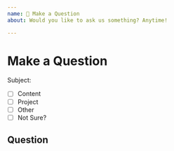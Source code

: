 ```yaml
---
name: 🤔 Make a Question
about: Would you like to ask us something? Anytime!

---
```


<!--
  ⚡️ katchow! We 💛 issues.

  Please - do not - remove this template.
  Please - do not - skip or remove parts of this template.
  Or your issue may be closed.
-->

# Make a Question

Subject:
- [ ] Content
- [ ] Project
- [ ] Other
- [ ] Not Sure?

## Question

